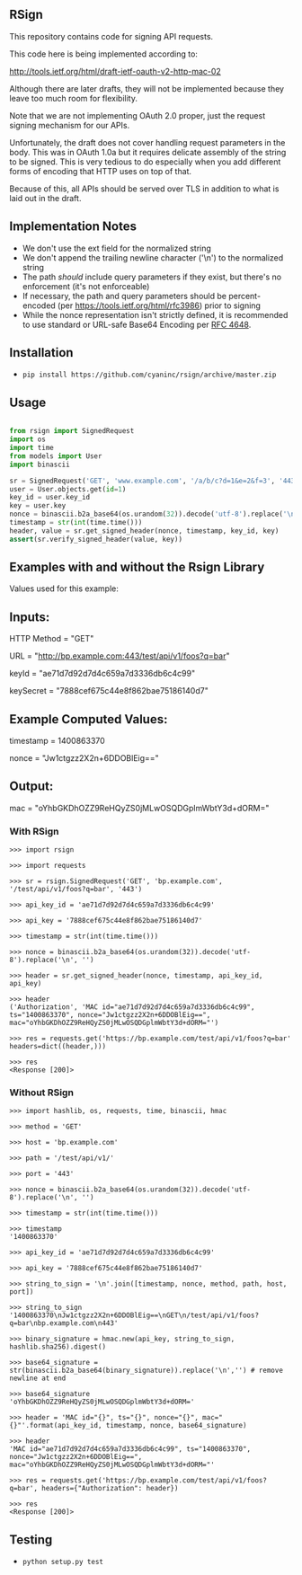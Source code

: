 RSign
-----

This repository contains code for signing API requests.

This code here is being implemented according to:

http://tools.ietf.org/html/draft-ietf-oauth-v2-http-mac-02

Although there are later drafts, they will not be implemented because they leave too much
room for flexibility.

Note that we are not implementing OAuth 2.0 proper, just the request signing mechanism for
our APIs.

Unfortunately, the draft does not cover handling request parameters in the body.  This was
in OAuth 1.0a but it requires delicate assembly of the string to be signed.  This is very
tedious to do especially when you add different forms of encoding that HTTP uses on top
of that.

Because of this, all APIs should be served over TLS in addition to what is laid out in
the draft.

Implementation Notes
--------------------

- We don't use the ext field for the normalized string
- We don't append the trailing newline character ('\n') to the normalized string
- The path _should_ include query parameters if they exist, but there's no enforcement (it's not enforceable)
- If necessary, the path and query parameters should be percent-encoded (per https://tools.ietf.org/html/rfc3986) prior to signing
- While the nonce representation isn't strictly defined, it is recommended to use standard or URL-safe Base64 Encoding per [RFC 4648](https://tools.ietf.org/html/rfc4648#page-7).

Installation
------------

- `pip install https://github.com/cyaninc/rsign/archive/master.zip`

Usage
-----

```python

from rsign import SignedRequest
import os
import time
from models import User
import binascii

sr = SignedRequest('GET', 'www.example.com', '/a/b/c?d=1&e=2&f=3', '443')
user = User.objects.get(id=1)
key_id = user.key_id
key = user.key
nonce = binascii.b2a_base64(os.urandom(32)).decode('utf-8').replace('\n', '')
timestamp = str(int(time.time()))
header, value = sr.get_signed_header(nonce, timestamp, key_id, key)
assert(sr.verify_signed_header(value, key))

```

Examples with and without the Rsign Library
-------------------------------------------

Values used for this example:

Inputs:
-------

HTTP Method = "GET"

URL = "http://bp.example.com:443/test/api/v1/foos?q=bar"

keyId = "ae71d7d92d7d4c659a7d3336db6c4c99"

keySecret = "7888cef675c44e8f862bae75186140d7"

Example Computed Values:
------------------------

timestamp = 1400863370

nonce = "Jw1ctgzz2X2n+6DDOBlEig=="

Output:
-------

mac = "oYhbGKDhOZZ9ReHQyZS0jMLwOSQDGplmWbtY3d+dORM="


### With RSign

```
>>> import rsign

>>> import requests

>>> sr = rsign.SignedRequest('GET', 'bp.example.com', '/test/api/v1/foos?q=bar', '443')

>>> api_key_id = 'ae71d7d92d7d4c659a7d3336db6c4c99'

>>> api_key = '7888cef675c44e8f862bae75186140d7'

>>> timestamp = str(int(time.time()))

>>> nonce = binascii.b2a_base64(os.urandom(32)).decode('utf-8').replace('\n', '')

>>> header = sr.get_signed_header(nonce, timestamp, api_key_id, api_key)

>>> header
('Authorization', 'MAC id="ae71d7d92d7d4c659a7d3336db6c4c99", ts="1400863370", nonce="Jw1ctgzz2X2n+6DDOBlEig==", mac="oYhbGKDhOZZ9ReHQyZS0jMLwOSQDGplmWbtY3d+dORM="')

>>> res = requests.get('https://bp.example.com/test/api/v1/foos?q=bar' headers=dict((header,)))

>>> res
<Response [200]>
```

### Without RSign

```
>>> import hashlib, os, requests, time, binascii, hmac

>>> method = 'GET'

>>> host = 'bp.example.com'

>>> path = '/test/api/v1/'

>>> port = '443'

>>> nonce = binascii.b2a_base64(os.urandom(32)).decode('utf-8').replace('\n', '')

>>> timestamp = str(int(time.time()))

>>> timestamp
'1400863370'

>>> api_key_id = 'ae71d7d92d7d4c659a7d3336db6c4c99'

>>> api_key = '7888cef675c44e8f862bae75186140d7'

>>> string_to_sign = '\n'.join([timestamp, nonce, method, path, host, port])

>>> string_to_sign
'1400863370\nJw1ctgzz2X2n+6DDOBlEig==\nGET\n/test/api/v1/foos?q=bar\nbp.example.com\n443'

>>> binary_signature = hmac.new(api_key, string_to_sign, hashlib.sha256).digest()

>>> base64_signature = str(binascii.b2a_base64(binary_signature)).replace('\n','') # remove newline at end

>>> base64_signature
'oYhbGKDhOZZ9ReHQyZS0jMLwOSQDGplmWbtY3d+dORM='

>>> header = 'MAC id="{}", ts="{}", nonce="{}", mac="{}"'.format(api_key_id, timestamp, nonce, base64_signature)

>>> header
'MAC id="ae71d7d92d7d4c659a7d3336db6c4c99", ts="1400863370", nonce="Jw1ctgzz2X2n+6DDOBlEig==", mac="oYhbGKDhOZZ9ReHQyZS0jMLwOSQDGplmWbtY3d+dORM="'

>>> res = requests.get('https://bp.example.com/test/api/v1/foos?q=bar', headers={"Authorization": header})

>>> res
<Response [200]>
```

Testing
-------

- `python setup.py test`

